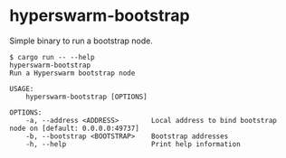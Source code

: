 # hyperswarm-bootstrap

Simple binary to run a bootstrap node.

```
$ cargo run -- --help
hyperswarm-bootstrap
Run a Hyperswarm bootstrap node

USAGE:
    hyperswarm-bootstrap [OPTIONS]

OPTIONS:
    -a, --address <ADDRESS>        Local address to bind bootstrap node on [default: 0.0.0.0:49737]
    -b, --bootstrap <BOOTSTRAP>    Bootstrap addresses
    -h, --help                     Print help information
```
